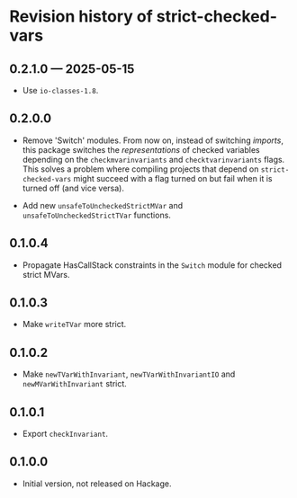 # Revision history of strict-checked-vars

## 0.2.1.0 — 2025-05-15

* Use `io-classes-1.8`.

## 0.2.0.0

* Remove 'Switch' modules. From now on, instead of switching _imports_, this
  package switches the _representations_ of checked variables depending on the
  `checkmvarinvariants` and `checktvarinvariants` flags. This solves a problem
  where compiling projects that depend on `strict-checked-vars` might succeed
  with a flag turned on but fail when it is turned off (and vice versa).

* Add new `unsafeToUncheckedStrictMVar` and `unsafeToUncheckedStrictTVar`
  functions.

## 0.1.0.4

* Propagate HasCallStack constraints in the `Switch` module for checked strict
  MVars.

## 0.1.0.3

* Make `writeTVar` more strict.

## 0.1.0.2

* Make `newTVarWithInvariant`, `newTVarWithInvariantIO` and `newMVarWithInvariant` strict.

## 0.1.0.1

* Export `checkInvariant`.

## 0.1.0.0

* Initial version, not released on Hackage.
